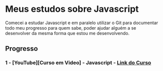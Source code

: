 # Meus estudos sobre Javascript

Comecei a estudar Javascript e em paralelo utilizar o Git para documentar todo meu progresso para quem sabe, poder ajudar alguém a se desenvolver da mesma forma que estou me desenvolvendo.

## Progresso
### 1 - [YouTube][Curso em Video] - Javascript - [Link do Curso](https://www.youtube.com/watch?v=BXqUH86F-kA&list=PLntvgXM11X6pi7mW0O4ZmfUI1xDSIbmTm)